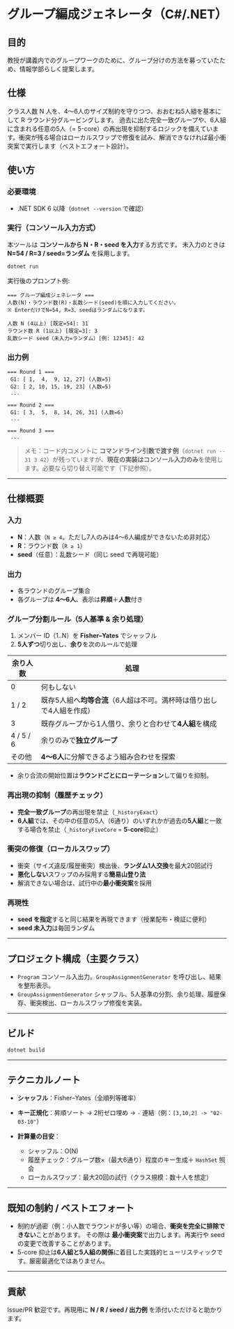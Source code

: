 # グループ編成ジェネレータ（C#/.NET）

## 目的
教授が講義内でのグループワークのために、グループ分けの方法を募っていたため、情報学部らしく提案します。
## 仕様
クラス人数 N 人を、4〜6人のサイズ制約を守りつつ、おおむね5人組を基本にして R ラウンド分グルーピングします。
過去に出た完全一致グループや、6人組に含まれる任意の5人（= 5-core）の再出現を抑制するロジックを備えています。衝突が残る場合はローカルスワップで修復を試み、解消できなければ最小衝突案で実行します（ベストエフォート設計）。
## 使い方

### 必要環境

* .NET SDK 6 以降（`dotnet --version` で確認）

### 実行（コンソール入力方式）

本ツールは **コンソールから N・R・seed を入力**する方式です。
未入力のときは **N=54 / R=3 / seed=ランダム** を採用します。

```bash
dotnet run
```

実行後のプロンプト例:

```
=== グループ編成ジェネレータ ===
人数(N)・ラウンド数(R)・乱数シード(seed)を順に入力してください。
※ EnterだけでN=54, R=3、seedはランダムになります。

人数 N (4以上) [既定=54]: 31
ラウンド数 R (1以上) [既定=3]: 3
乱数シード seed（未入力=ランダム）[例: 12345]: 42
```

### 出力例

```
=== Round 1 ===
 G1: [ 1,  4,  9, 12, 27] (人数=5)
 G2: [ 2, 10, 15, 19, 23] (人数=5)
 ...
 
=== Round 2 ===
 G1: [ 3,  5,  8, 14, 26, 31] (人数=6)
 ...

=== Round 3 ===
 ...
```

> メモ：コード内コメントに **コマンドライン引数で渡す例**（`dotnet run -- 31 3 42`）が残っていますが、**現在の実装はコンソール入力のみ**を使用します。必要なら切り替え可能です（下記参照）。

---

## 仕様概要

### 入力

* **N**：人数（`N ≥ 4`。ただし7人のみは4〜6人編成ができないため非対応）
* **R**：ラウンド数（`R ≥ 1`）
* **seed**（任意）：乱数シード（同じ seed で再現可能）

### 出力

* 各ラウンドのグループ集合
* 各グループは **4〜6人**、表示は**昇順**＋**人数**付き

### グループ分割ルール（5人基準 & 余り処理）

1. メンバー ID（1..N）を **Fisher–Yates** でシャッフル
2. **5人ずつ**切り出し、**余り**を次のルールで処理

| 余り人数  | 処理                                     |
| ----- | -------------------------------------- |
| 0     | 何もしない                                  |
| 1 / 2 | 既存5人組へ**均等合流**（6人超は不可。満杯時は借り出しで4人組を作成） |
| 3     | 既存グループから1人借り、余りと合わせて**4人組**を構成 |
| 4 / 5 / 6 | 余りのみで**独立グループ**                        |
| その他   | **4〜6人**に分解できるよう組み合わせを探索              |

* 余り合流の開始位置は**ラウンドごとにローテーション**して偏りを抑制。

### 再出現の抑制（履歴チェック）

* **完全一致グループ**の再出現を禁止（`_historyExact`）
* **6人組**では、その中の任意の5人（6通り）のいずれかが過去の**5人組**と一致する場合を禁止（`_historyFiveCore` = **5-core**抑止）

### 衝突の修復（ローカルスワップ）

* 衝突（サイズ違反/履歴衝突）検出後、**ランダム1人交換**を最大20回試行
* **悪化しない**スワップのみ採用する**簡易山登り法**
* 解消できない場合は、試行中の**最小衝突案**を採用

### 再現性

* **seed を指定**すると同じ結果を再現できます（授業配布・検証に便利）
* **seed 未入力**は毎回ランダム

---

## プロジェクト構成（主要クラス）

* `Program`
  コンソール入出力。`GroupAssignmentGenerator` を呼び出し、結果を整形表示。
* `GroupAssignmentGenerator`
  シャッフル、5人基準の分割、余り処理、履歴保存、衝突検出、ローカルスワップ修復を実装。

---

## ビルド

```bash
dotnet build
```

---

## テクニカルノート

* **シャッフル**：Fisher–Yates（全順列等確率）
* **キー正規化**：昇順ソート → 2桁ゼロ埋め → `-` 連結（例：`[3,10,2] -> "02-03-10"`）
* **計算量の目安**：

  * シャッフル：O(N)
  * 履歴チェック：グループ数×（最大6通り）程度のキー生成＋ `HashSet` 照会
  * ローカルスワップ：最大20回の試行（クラス規模：数十人を想定）

---

## 既知の制約 / ベストエフォート

* 制約が過密（例：小人数でラウンドが多い等）の場合、**衝突を完全に排除できない**ことがあります。
  その際は **最小衝突案**で出力します。再実行や seed の変更で改善することがあります。
* 5-core 抑止は**6人組と5人組の関係**に着目した実践的ヒューリスティックです。厳密最適化ではありません。

---

## 貢献

Issue/PR 歓迎です。再現用に **N / R / seed / 出力例** を添付いただけると助かります。
